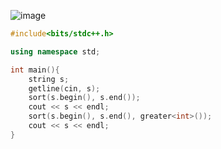 ![image](https://github.com/Llam-a/Practice_Cpp/assets/115911041/bc6b7691-a96a-4899-90e0-36372739fec9)


```cpp
#include<bits/stdc++.h>

using namespace std;

int main(){
    string s; 
    getline(cin, s);
    sort(s.begin(), s.end());
    cout << s << endl;
    sort(s.begin(), s.end(), greater<int>());
    cout << s << endl;
}
```

